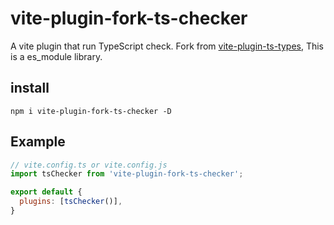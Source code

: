 # vite-plugin-fork-ts-checker

A vite plugin that run TypeScript check. Fork from [vite-plugin-ts-types](https://www.npmjs.com/package/vite-plugin-ts-types), This is a es_module library.

## install
`npm i vite-plugin-fork-ts-checker -D`

## Example

```js
// vite.config.ts or vite.config.js
import tsChecker from 'vite-plugin-fork-ts-checker';

export default {
  plugins: [tsChecker()],
}
```
